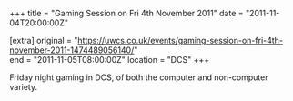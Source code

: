+++
title = "Gaming Session on Fri 4th November 2011"
date = "2011-11-04T20:00:00Z"

[extra]
original = "https://uwcs.co.uk/events/gaming-session-on-fri-4th-november-2011-1474489056140/"    
end = "2011-11-05T08:00:00Z"
location = "DCS"
+++

Friday night gaming in DCS, of both the computer and non-computer variety.

